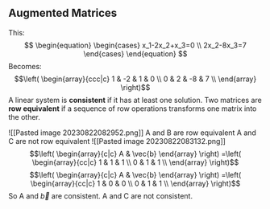 ## Augmented Matrices
This:
$$
\begin{equation}
    \begin{cases}
	x_1-2x_2+x_3=0 \\
		2x_2-8x_3=7
    \end{cases}
\end{equation}
$$
Becomes:
$$\left( \begin{array}{ccc|c} 1 & -2 & 1 & 0 \\ 0 & 2 & -8 & 7 \\ \end{array} \right)$$
A linear system is **consistent** if it has at least one solution.
Two matrices are **row equivalent** if a sequence of row operations transforms one matrix into the other.

![[Pasted image 20230822082952.png]]
A and B are row equivalent
A and C are not row equivalent
![[Pasted image 20230822083132.png]]
$$\left( \begin{array}{c|c} A & \vec{b} \end{array} \right) =\left( \begin{array}{cc|c} 1 & 1 & 1 \\ 0 & 1 & 1 \\ \end{array} \right)$$
$$\left( \begin{array}{c|c} A & \vec{b} \end{array} \right) =\left( \begin{array}{cc|c} 1 & 0 & 0 \\ 0 & 1 & 1 \\ \end{array} \right)$$
So A and $\vec{b}$ are consistent.
A and C are not consistent.

